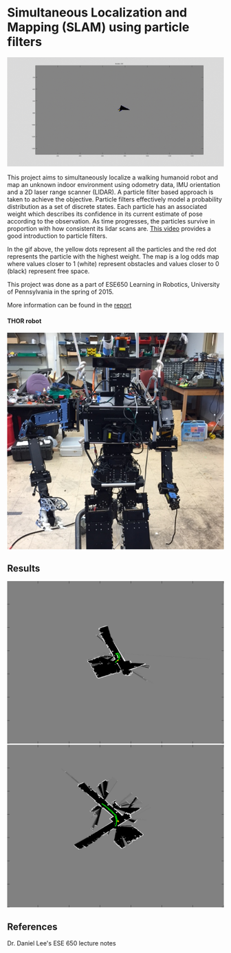 # Simultaneous Localization and Mapping (SLAM) using particle filters

![alt text](./results/slam.gif)

This project aims to simultaneously localize a walking humanoid robot and map an unknown indoor environment using odometry data, IMU orientation and a 2D laser range scanner (LIDAR). A particle filter based approach is taken to achieve the objective. Particle filters effectively model a probability distribution as a set of discrete states. Each particle has an associated weight which describes its confidence in its current estimate of pose according to the observation. As time progresses, the particles survive in proportion with how consistent its lidar scans are. [This video](https://www.youtube.com/watch?v=aUkBa1zMKv4) provides a good introduction to particle filters. 

In the gif above, the yellow dots represent all the particles and the red dot represents the particle with the highest weight. The map is a log odds map where values closer to 1 (white) represent obstacles and values closer to 0 (black) represent free space.

This project was done as a part of ESE650 Learning in Robotics, University of Pennsylvania in the spring of 2015.

More information can be found in the [report](./report/project4.pdf)

#### THOR robot
![alt text](./robot.JPG "thor")

## Results

![alt text](./results/slam0_result.png)
![alt text](./results/slam2_result.png)

## References

Dr. Daniel Lee's ESE 650 lecture notes
